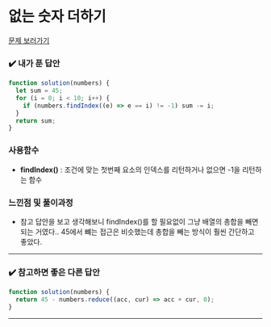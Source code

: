 # 없는 숫자 더하기

[문제 보러가기](https://school.programmers.co.kr/learn/courses/30/lessons/86051)

### :heavy_check_mark: 내가 푼 답안

```javascript
function solution(numbers) {
  let sum = 45;
  for (i = 0; i < 10; i++) {
    if (numbers.findIndex((e) => e == i) != -1) sum -= i;
  }
  return sum;
}
```

### 사용함수

- **findIndex()** : 조건에 맞는 첫번째 요소의 인덱스를 리턴하거나 없으면 -1을 리턴하는 함수

### 느낀점 및 풀이과정

- 참고 답안을 보고 생각해보니 findIndex()를 할 필요없이 그냥 배열의 총합을 빼면 되는 거였다.. 45에서 뺴는 접근은 비슷했는데 총합을 빼는 방식이 훨씬 간단하고 좋았다.

<hr/>

### :heavy_check_mark: 참고하면 좋은 다른 답안

```javascript
function solution(numbers) {
  return 45 - numbers.reduce((acc, cur) => acc + cur, 0);
}
```

<hr/>
